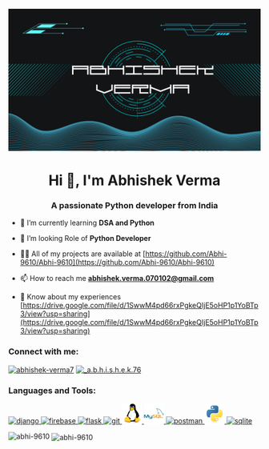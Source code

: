 ![logo](https://github.com/Abhi-9610/Abhi-9610/blob/76a503d5312e48b0c91169233e0b09b35ae7c9d7/Neon%20Modern%20Futuristic%20Simple%20Gaming%20YouTube%20Banner%20.png)

<h1 align="center">Hi 👋, I'm Abhishek Verma</h1>
<h3 align="center">A passionate Python developer from India</h3>


- 🔭 I’m currently learning **DSA and Python**

- 🤝 I’m looking Role of **Python Developer**

- 👨‍💻 All of my projects are available at [https://github.com/Abhi-9610/Abhi-9610](https://github.com/Abhi-9610/Abhi-9610)

- 📫 How to reach me **abhishek.verma.070102@gmail.com**

- 📄 Know about my experiences [https://drive.google.com/file/d/1SwwM4pd66rxPgkeQIjE5oHP1p1YoBTp3/view?usp=sharing](https://drive.google.com/file/d/1SwwM4pd66rxPgkeQIjE5oHP1p1YoBTp3/view?usp=sharing)

<h3 align="left">Connect with me:</h3>
<p align="left">
<a href="https://linkedin.com/in/abhishek-verma7" target="blank"><img align="center" src="https://raw.githubusercontent.com/rahuldkjain/github-profile-readme-generator/master/src/images/icons/Social/linked-in-alt.svg" alt="abhishek-verma7" height="30" width="40" /></a>
<a href="https://instagram.com/_a.b.h.i.s.h.e.k.76" target="blank"><img align="center" src="https://raw.githubusercontent.com/rahuldkjain/github-profile-readme-generator/master/src/images/icons/Social/instagram.svg" alt="_a.b.h.i.s.h.e.k.76" height="30" width="40" /></a>
</p>

<h3 align="left">Languages and Tools:</h3>
<p align="left"> <a href="https://www.djangoproject.com/" target="_blank" rel="noreferrer"> <img src="https://cdn.worldvectorlogo.com/logos/django.svg" alt="django" width="40" height="40"/> </a> <a href="https://firebase.google.com/" target="_blank" rel="noreferrer"> <img src="https://www.vectorlogo.zone/logos/firebase/firebase-icon.svg" alt="firebase" width="40" height="40"/> </a> <a href="https://flask.palletsprojects.com/" target="_blank" rel="noreferrer"> <img src="https://www.vectorlogo.zone/logos/pocoo_flask/pocoo_flask-icon.svg" alt="flask" width="40" height="40"/> </a> <a href="https://git-scm.com/" target="_blank" rel="noreferrer"> <img src="https://www.vectorlogo.zone/logos/git-scm/git-scm-icon.svg" alt="git" width="40" height="40"/> </a> <a href="https://www.linux.org/" target="_blank" rel="noreferrer"> <img src="https://raw.githubusercontent.com/devicons/devicon/master/icons/linux/linux-original.svg" alt="linux" width="40" height="40"/> </a> <a href="https://www.mysql.com/" target="_blank" rel="noreferrer"> <img src="https://raw.githubusercontent.com/devicons/devicon/master/icons/mysql/mysql-original-wordmark.svg" alt="mysql" width="40" height="40"/> </a> <a href="https://postman.com" target="_blank" rel="noreferrer"> <img src="https://www.vectorlogo.zone/logos/getpostman/getpostman-icon.svg" alt="postman" width="40" height="40"/> </a> <a href="https://www.python.org" target="_blank" rel="noreferrer"> <img src="https://raw.githubusercontent.com/devicons/devicon/master/icons/python/python-original.svg" alt="python" width="40" height="40"/> </a> <a href="https://www.sqlite.org/" target="_blank" rel="noreferrer"> <img src="https://www.vectorlogo.zone/logos/sqlite/sqlite-icon.svg" alt="sqlite" width="40" height="40"/> </a> </p>

<p><img align="left" src="https://github-readme-stats.vercel.app/api/top-langs?username=abhi-9610&show_icons=true&locale=en&layout=compact" alt="abhi-9610" /></p>

<p>&nbsp;<img align="center" src="https://github-readme-stats.vercel.app/api?username=abhi-9610&show_icons=true&locale=en" alt="abhi-9610" /></p>

